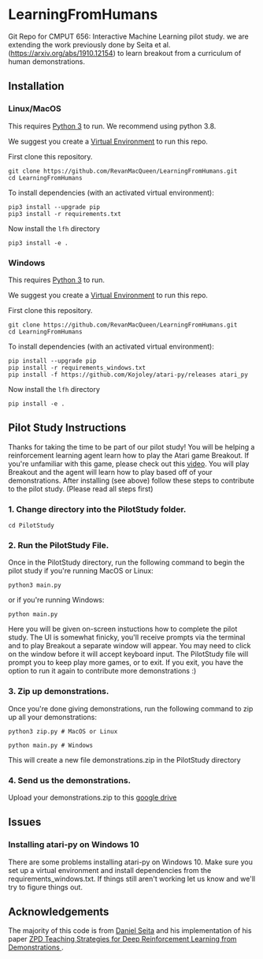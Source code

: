 # LearningFromHumans
Git Repo for CMPUT 656: Interactive Machine Learning pilot study. we are extending the work previously done by Seita et al. (https://arxiv.org/abs/1910.12154) to learn breakout from a curriculum of human demonstrations.

## Installation

### Linux/MacOS
This requires [Python 3](https://www.python.org/downloads/) to run. We recommend using python 3.8.

We suggest you create a [Virtual Environment](https://packaging.python.org/guides/installing-using-pip-and-virtual-environments/)
to run this repo.

First clone this repository.
```
git clone https://github.com/RevanMacQueen/LearningFromHumans.git
cd LearningFromHumans
```

To install dependencies (with an activated virtual environment):
```
pip3 install --upgrade pip
pip3 install -r requirements.txt
```
Now install the `lfh` directory
```
pip3 install -e .
```

### Windows
This requires [Python 3](https://www.python.org/downloads/) to run.

We suggest you create a [Virtual Environment](https://packaging.python.org/guides/installing-using-pip-and-virtual-environments/)
to run this repo.

First clone this repository.
```
git clone https://github.com/RevanMacQueen/LearningFromHumans.git
cd LearningFromHumans
```

To install dependencies (with an activated virtual environment):
```
pip install --upgrade pip
pip install -r requirements_windows.txt
pip install -f https://github.com/Kojoley/atari-py/releases atari_py 
```
Now install the `lfh` directory
```
pip install -e .
```

## Pilot Study Instructions

Thanks for taking the time to be part of our pilot study! You will be helping a reinforcement learning agent learn how to play the Atari game Breakout. If you're unfamiliar with this game, please check out this [video](https://www.youtube.com/watch?v=V1eYniJ0Rnk). You will play Breakout and the agent will learn how to play based off of your demonstrations. After installing (see above) follow these steps to contribute to the pilot study. (Please read all steps first) 

### 1. Change directory into the PilotStudy folder.

```cd PilotStudy```

### 2. Run the PilotStudy File.

Once in the PilotStudy directory, run the following command to begin the pilot study if you're running MacOS or Linux: 
```
python3 main.py
```

or if you're running Windows:
```
python main.py
```

Here you will be given on-screen instuctions how to complete the pilot study. The UI is somewhat finicky, you'll receive prompts via the terminal and to play Breakout a separate window will appear. You may need to click on the window before it will accept keyboard input. The PilotStudy file will prompt you to keep play more games, or to exit. If you exit, you have the option to run it again to contribute more demonstrations :)  

### 3. Zip up demonstrations.

Once you're done giving demonstrations, run the following command to zip up all your demonstrations:
```
python3 zip.py # MacOS or Linux
```

```
python main.py # Windows
```


This will create a new file demonstrations.zip in the PilotStudy directory

### 4. Send us the demonstrations.

Upload your demonstrations.zip to this [google drive](https://drive.google.com/drive/folders/1ZvrUFTViP6u3XR2V1wuE_JLINQ7cqYlY?usp=sharing)


## Issues

### Installing atari-py on Windows 10
There are some problems installing atari-py on Windows 10. Make sure you set up a virtual environment and install dependencies from the requirements_windows.txt. If things still aren't working let us know and we'll try to figure things out.

## Acknowledgements
The majority of this code is from [Daniel Seita](https://people.eecs.berkeley.edu/~seita/) and his implementation
of his paper [ZPD Teaching Strategies for Deep Reinforcement Learning from Demonstrations
](https://arxiv.org/abs/1910.12154).

